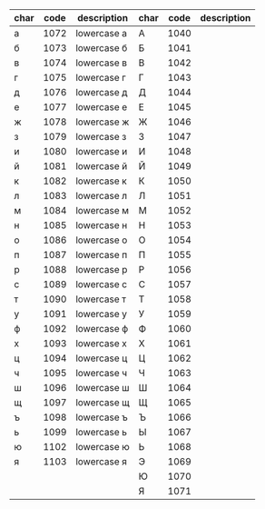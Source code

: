 |  char |	 code	| description  |  char |  code | description |
| ----- | --------- | ------------ | ----- | ----- | ------------|	
|   а	|   1072	|lowercase а   |   А   |  1040 |
|   б	|   1073	|lowercase б   |   Б   |  1041 |
|   в	|   1074	|lowercase в   |   В   |  1042 |
|   г	|   1075	|lowercase г   |   Г   |  1043 |
|   д	|   1076	|lowercase д   |   Д   |  1044 |
|   е	|   1077	|lowercase е   |   Е   |  1045 |
|   ж	|   1078	|lowercase ж   |   Ж   |  1046 |
|   з	|   1079	|lowercase з   |   З   |  1047 |
|   и	|   1080	|lowercase и   |   И   |  1048 |
|   й	|   1081	|lowercase й   |   Й   |  1049 |
|   к	|   1082	|lowercase к   |   К   |  1050 |
|   л	|   1083	|lowercase л   |   Л   |  1051 |
|   м	|   1084	|lowercase м   |   М   |  1052 |
|   н	|   1085	|lowercase н   |   Н   |  1053 |
|   о	|   1086	|lowercase о   |   О   |  1054 |
|   п	|   1087	|lowercase п   |   П   |  1055 |
|   р	|   1088	|lowercase р   |   Р   |  1056 |
|   с	|   1089	|lowercase с   |   С   |  1057 |
|   т	|   1090	|lowercase т   |   Т   |  1058 |
|   у	|   1091	|lowercase у   |   У   |  1059 |
|   ф	|   1092	|lowercase ф   |   Ф   |  1060 |
|   х	|   1093	|lowercase х   |   Х   |  1061 |
|   ц  	|   1094	|lowercase ц   |   Ц   |  1062 |
|   ч	|   1095	|lowercase ч   |   Ч   |  1063 |
|   ш	|   1096	|lowercase ш   |   Ш   |  1064 |
|   щ	|   1097	|lowercase щ   |   Щ   |  1065 |
|   ъ	|   1098	|lowercase ъ   |   Ъ   |  1066 |
|   ь	|   1099	|lowercase ь   |   Ы   |  1067 |
|   ю	|   1102	|lowercase ю   |   Ь   |  1068 |
|   я	|   1103	|lowercase я   |   Э   |  1069 |
|		|			|			   |   Ю   |  1070 |
|		|			|			   |   Я   |  1071 |